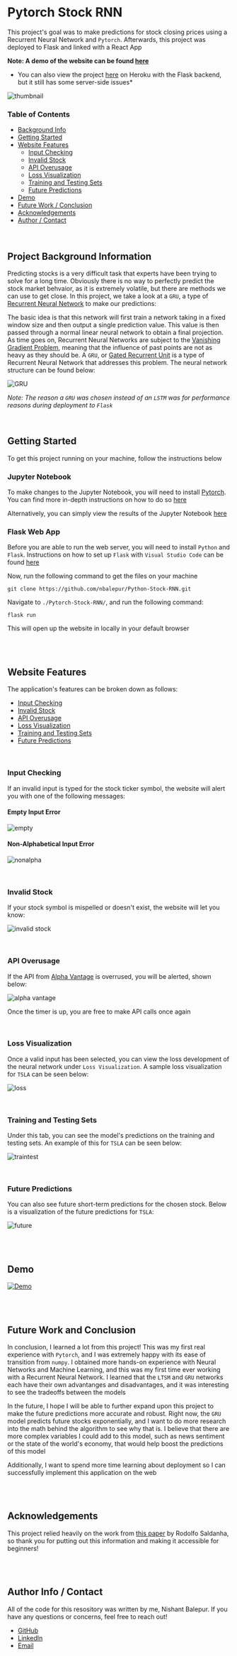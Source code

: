 # Pytorch Stock RNN

This project's goal was to make predictions for stock closing prices using a Recurrent Neural Network and `Pytorch`. Afterwards, this project was deployed to Flask and linked with a React App

**Note: A demo of the website can be found [here](https://nbalepur.github.io/Pytorch-Stock-RNN/)**

* You can also view the project [here](https://rnn-stock-predictor.herokuapp.com) on Heroku with the Flask backend, but it still has some server-side issues*

![thumbnail](./demo/thumbnail.PNG)

### Table of Contents
- [Background Info](#bg) 
- [Getting Started](#start)  
- [Website Features](#features)
  - [Input Checking](#input)
  - [Invalid Stock](#invalid)
  - [API Overusage](#api)
  - [Loss Visualization](#loss)
  - [Training and Testing Sets](#sets)
  - [Future Predictions](#future)
- [Demo](#demo)
- [Future Work  / Conclusion](#conclusion)
- [Acknowledgements](#acknowledgement)
- [Author / Contact](#author)

<br />

<a name = "bg"/>

## Project Background Information

Predicting stocks is a very difficult task that experts have been trying to solve for a long time. Obviously there is no way to perfectly predict the stock market behvaior, as it is extremely volatile, but there are methods we can use to get close. In this project, we take a look at a `GRU`, a type of [Recurrent Neural Network](https://en.wikipedia.org/wiki/Recurrent_neural_network) to make our predictions:

The basic idea is that this network will first train a network taking in a fixed window size and then output a single prediction value. This value is then passed through a normal linear neural network to obtain a final projection. As time goes on, Recurrent Neural Networks are subject to the [Vanishing Gradient Problem](https://en.wikipedia.org/wiki/Vanishing_gradient_problem), meaning that the influence of past points are not as heavy as they should be. A `GRU`, or [Gated Recurrent Unit](https://en.wikipedia.org/wiki/Gated_recurrent_unit) is a type of Recurrent Neural Network that addresses this problem. The neural network structure can be found below:

![GRU](./images/GRU.png)

*Note: The reason a `GRU` was chosen instead of an `LSTM` was for performance reasons during deployment to `Flask`* 

<br />

<a name = "start"/>

## Getting Started

To get this project running on your machine, follow the instructions below

### Jupyter Notebook

To make changes to the Jupyter Notebook, you will need to install [Pytorch](https://pytorch.org). You can find more in-depth instructions on how to do so [here](https://deeplizard.com/learn/video/UWlFM0R_x6I)

Alternatively, you can simply view the results of the Jupyter Notebook [here](https://jovian.ai/nishantbalepur/stock-predictions)

### Flask Web App

Before you are able to run the web server, you will need to install `Python` and `Flask`. Instructions on how to set up `Flask` with `Visual Studio Code` can be found [here](https://code.visualstudio.com/docs/python/tutorial-flask)

Now, run the following command to get the files on your machine

```
git clone https://github.com/nbalepur/Python-Stock-RNN.git
```

Navigate to `./Pytorch-Stock-RNN/`, and run the following command:

```
flask run
```

This will open up the website in locally in your default browser

<br />
<br />

<a name = "features"/>

## Website Features

The application's features can be broken down as follows:

- [Input Checking](#input)
- [Invalid Stock](#invalid)
- [API Overusage](#api)
- [Loss Visualization](#loss)
- [Training and Testing Sets](#sets)
- [Future Predictions](#future)

<br />

<a name = "input"/>

### Input Checking

If an invalid input is typed for the stock ticker symbol, the website will alert you with one of the following messages:

#### Empty Input Error

![empty](./demo/nonempty.PNG)

#### Non-Alphabetical Input Error

![nonalpha](./demo/alphabetical.PNG)

<br />

<a name = "invalid"/>

### Invalid Stock

If your stock symbol is mispelled or doesn't exist, the website will let you know:

![invalid stock](./demo/invalidstock.PNG)

<br />

<a name = "api"/>

### API Overusage

If the API from [Alpha Vantage](https://www.alphavantage.co) is overrused, you will be alerted, shown below:

![alpha vantage](./demo/alphavantage.PNG)

Once the timer is up, you are free to make API calls once again

<br />

<a name = "loss"/>

### Loss Visualization

Once a valid input has been selected, you can view the loss development of the neural network under `Loss Visualization`. A sample loss visualization for `TSLA` can be seen below:

![loss](./demo/loss.PNG)

<br />

<a name = "sets"/>

### Training and Testing Sets

Under this tab, you can see the model's predictions on the training and testing sets. An example of this for `TSLA` can be seen below:

![traintest](./demo/traintest.PNG)

<br />

<a name = "future"/>

### Future Predictions

You can also see future short-term predictions for the chosen stock. Below is a visualization of the future predictions for `TSLA`:

![future](./demo/future.PNG)

<br />
<br />

<a name = "demo"/>

## Demo

[![Demo](./demo/video.PNG)](https://drive.google.com/file/d/1xUtYf-f4QqhQENacb948LkGGM3uY3s3b/preview)

<br />
<br />

<a name = "conclusion"/>

## Future Work and Conclusion

In conclusion, I learned a lot from this project! This was my first real experience with `Pytorch`, and I was extremely happy with its ease of transition from `numpy`. I obtained more hands-on experience with Neural Networks and Machine Learning, and this was my first time ever working with a Recurrent Neural Network. I learned that the `LTSM` and `GRU` networks each have their own advantanges and disadvantages, and it was interesting to see the tradeoffs between the models

In the future, I hope I will be able to further expand upon this project to make the future predictions more accurate and robust. Right now, the `GRU` model predicts future stocks exponentially, and I want to do more research into the math behind the algorithm to see why that is. I believe that there are more complex variables I could add to this model, such as news sentiment or the state of the world's economy, that would help boost the predictions of this model

Additionally, I want to spend more time learning about deployment so I can successfully implement this application on the web

<br />
<br />

<a name = "acknowledgement"/>

## Acknowledgements

This project relied heavily on the work from [this paper](https://medium.com/swlh/stock-price-prediction-with-pytorch-37f52ae84632) by Rodolfo Saldanha, so thank you for putting out this information and making it accessible for beginners!

<br />
<br />

<a name = "author"/>

## Author Info / Contact

All of the code for this resository was written by me, Nishant Balepur. If you have any questions or concerns, feel free to reach out!

- [GitHub](https://www.github.com/nbalepur)
- [LinkedIn](https://www.linkedin.com/in/nishant-balepur-a03818107/)
- [Email](mailto:balepur2@illinois.edu)
